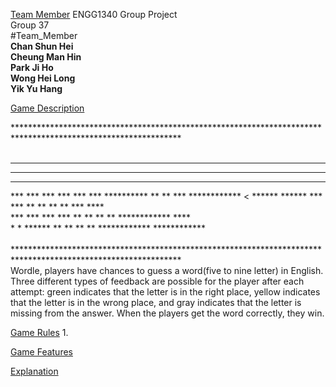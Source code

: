 [Team Member](#Team_Member)
ENGG1340 Group Project <br />
Group 37 <br />
#Team_Member <br />
**Chan Shun Hei** <br />
**Cheung Man Hin** <br />
**Park Ji Ho** <br />
**Wong Hei Long** <br />
**Yik Yu Hang** <br />

[Game Description](#Game_Description)

**************************************************************************************************************  <br />
                                                                                                                <br />
***                   ***        ******          ***********     ***********  ***            ************       
 ***       ***       ***      ***      ***       **       **     **       **  ***            ****               
  ***    *** ***    ***     ***          ***     **       **     **       **  ***            ****               
   ***  ***   ***  ***      ***          ***     **********      **      **   ***            ************       <
    ******     ******       ***          ***     **       **     **     **    ***            ****               <br />
      ***       ***           ***       ***      **        **    **   **      ************   ****               <br />
       *         *               ******          **         **   ** **        ************   ************       <br />
                                                                                                                <br />
**************************************************************************************************************  <br />
Wordle, players have chances to guess a word(five to nine letter) in English. Three different types of feedback are possible for the player after each attempt: green indicates that the letter is in the right place, yellow indicates that the letter is in the wrong place, and gray indicates that the letter is missing from the answer. When the players get the word correctly, they win.

[Game Rules](#Game_Rules)
1.

[Game Features](#Game_Feature)


[Explanation](#Explanation)
